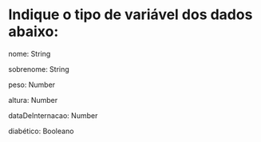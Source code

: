 # Indique o tipo de variável dos dados abaixo:

nome: String

sobrenome: String

peso: Number

altura: Number

dataDeInternacao: Number

diabético: Booleano
